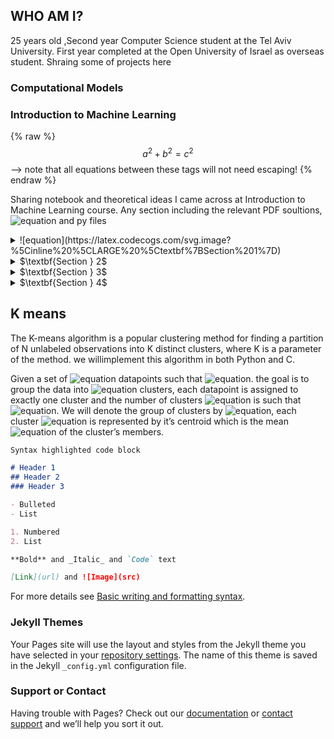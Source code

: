 ## WHO AM I?
25 years old ,Second year Computer Science student at the Tel
Aviv University.
First year completed at the Open University of Israel as overseas student. 
Shraing some of projects here

### Computational Models
### $\textbf{Introduction to Machine Learning}$

 {% raw %}
  $$a^2 + b^2 = c^2$$ --> note that all equations between these tags will not need escaping! 
 {% endraw %}
 
Sharing notebook and theoretical ideas I came across at Introduction to Machine Learning course.
Any section including the relevant  PDF soultions, ![equation](https://latex.codecogs.com/svg.image?\text{\TeX})   and py files


<details><summary> ![equation](https://latex.codecogs.com/svg.image?%5Cinline%20%5CLARGE%20%5Ctextbf%7BSection%201%7D) </summary>
<p>
  
![equation](https://latex.codecogs.com/svg.image?\textbf{Theory&space;Part}&space;)
\
  [1.1](https://github.com/saarbk/Introduction-to-Machine-Learning/tree/master/Section1.0/section_1.pdf) Linear Algebra
  \
  [1.2](https://github.com/saarbk/Introduction-to-Machine-Learning/tree/master/Section1.0/section_1.pdf) Calculus and Probability
  \
  [1.3](https://github.com/saarbk/Introduction-to-Machine-Learning/tree/master/Section1.0/section_1.pdf) Optimal Classifiers and Decision Rules
  \
  [1.4](https://github.com/saarbk/Introduction-to-Machine-Learning/tree/master/Section1.0/section_1.pdf)  Multivariate normal (or Gaussian) distribution
  
  
![equation](https://latex.codecogs.com/svg.image?\textbf{Programming&space;Part}&space;)
\
[Visualizing the Hoeffding bound.](https://github.com/saarbk/Introduction-to-Machine-Learning/tree/master/Section1.0/plot1.png)
[k-NN algorithm.](https://github.com/saarbk/Introduction-to-Machine-Learning/tree/master/Section1.0/KNN.py)

</p>
</details>

<details><summary>  $\textbf{Section } 2$ </summary>
<p>
  
 ![equation](https://latex.codecogs.com/svg.image?\textbf{Theory&space;Part}&space;)
\
[2.1](https://github.com/saarbk/Introduction-to-Machine-Learning/tree/master/Section2.0/Section2.pdf) PAC learnability of ℓ2-balls around the origin
\
[2.2](https://github.com/saarbk/Introduction-to-Machine-Learning/tree/master/Section2.0/Section2.pdf) PAC in Expectation
\
[2.3](https://github.com/saarbk/Introduction-to-Machine-Learning/tree/master/Section2.0/Section2.pdf) Union Of Intervals 
\
[2.4](https://github.com/saarbk/Introduction-to-Machine-Learning/tree/master/Section2.0/Section2.pdf) Prediction by polynomials
\
[2.5](https://github.com/saarbk/Introduction-to-Machine-Learning/tree/master/Section2.0/Section2.pdf) Structural Risk Minimization

![equation](https://latex.codecogs.com/svg.image?\textbf{Programming&space;Part}&space;)

[Union Of Intervals.](https://github.com/saarbk/Introduction-to-Machine-Learning/tree/master/EX2/union_of_intervals.py)
Study the hypothesis class of a finite
union of disjoint intervals, and the properties of the ERM algorithm for this class.
To review, let the sample space be ![equation](https://latex.codecogs.com/svg.image?X&space;=&space;[0,&space;1]) and assume we study a binary classification problem,i.e. ![equation](https://latex.codecogs.com/svg.image?Y&space;=&space;0,&space;1).
We will try to learn using an hypothesis class that consists of k disjoint intervals. 
define the corresponding hypothesis as  
   
   ![equation](https://latex.codecogs.com/svg.image?%5Cinline%20h_I(x)=%5Cbegin%7Bcases%7D1%20&%5Ctext%7Bif%20%7D%20x%5Cin%20%5Bl_1,u_1%5D%5Ccup%20%5Cdots%20%5Ccup%20%5Bl_k,u_k%5D%20%5C%5C1%20&%5Ctext%7Botherwise%7D%20%20%20%20%20%20%20%20%20%20%20%20%20%20%20%20%20%20%20%20%20%20%20%20%20%20%20%20%20%20%5Cend%7Bcases%7D)
  
</p>
</details>

<details><summary>  $\textbf{Section } 3$ </summary>
<p>
 
 ![equation](https://latex.codecogs.com/svg.image?\textbf{Theory&space;Part}&space;)
\
[3.1](https://github.com/saarbk/Introduction-to-Machine-Learning/tree/master/Section3.0/section3.pdf) Step-size Perceptron
\
[3.2](https://github.com/saarbk/Introduction-to-Machine-Learning/tree/master/Section3.0/section3.pdf) Convex functions
\
[3.3](https://github.com/saarbk/Introduction-to-Machine-Learning/tree/master/Section3.0/section3.pdf) GD with projection
\
[3.4](https://github.com/saarbk/Introduction-to-Machine-Learning/tree/master/Section3.0/section3.pdf) Gradient Descent on Smooth Functions

![equation](https://latex.codecogs.com/svg.image?\textbf{Programming&space;Part}&space;)

[SGD for Hinge loss.](Section3.0/sgd.py)
In the file skeleton sgd.py there is an helper function. The function reads the examples labelled 0, 8 
and returns them with the labels −1/+1. In case you are unable to
read the MNIST data with the provided script, you can download the file from [ Here](https://github.com/amplab/datasciencesp14/blob/master/lab7/mldata/mnist-original.mat). 

![equation](https://latex.codecogs.com/svg.image?\inline&space;\large&space;\bg{red}\ell(y)_{hinge}=\max&space;(0,1-\mathbf{x}_i&space;y_i))


[SGD for log-loss.](Section3.0/sgd.py)
In this exercise we will optimize the log loss defined
as follows:

![equation](https://latex.codecogs.com/svg.image?\ell_{log}(\mathbf{w},x,y)&space;=&space;\log(1&plus;e^{-y\mathbf{w}\cdot&space;x})) 
  
</p>
</details>

<details><summary>  $\textbf{Section } 4$ </summary>
<p>
 
 ![equation](https://latex.codecogs.com/svg.image?\textbf{Theory&space;Part}&space;)
\
[4.1](https://github.com/saarbk/Introduction-to-Machine-Learning/tree/master/Section4.0/section_4.pdf) SVM with multiple classes
\
[4.2](https://github.com/saarbk/Introduction-to-Machine-Learning/tree/master/Section4.0/section_4.pdf) Soft-SVM bound using hard-SVM
\
[4.3](https://github.com/saarbk/Introduction-to-Machine-Learning/tree/master/Section4.0/section_4.pdf) Separability using polynomial kernel
\
[4.4](https://github.com/saarbk/Introduction-to-Machine-Learning/tree/master/Section4.0/section_4.pdf) Expressivity of ReLU networks
\
[4.5](https://github.com/saarbk/Introduction-to-Machine-Learning/tree/master/Section4.0/section_4.pdf) Implementing boolean functions using ReLU networks. 

![equation](https://latex.codecogs.com/svg.image?\textbf{Programming&space;Part}&space;)

[SVM](https://github.com/saarbk/Introduction-to-Machine-Learning/tree/master/Section4.0/svm.py)
Exploring different polynomial kernel degrees for
SVM. We will use an existing implementation of SVM, the SVC class from `sklearn.svm.`


[Neural Networks](https://github.com/saarbk/Introduction-to-Machine-Learning/tree/master/Section4.0/svm.py)
we will implement the back-propagation
algorithm for training a neural network. We will work with the MNIST data set that consists
of 60000 28x28 gray scale images with values of 0 to 1.
Define the log-loss on a single example

![equation](https://latex.codecogs.com/svg.image?%5Cinline%20%5Cell_%7B(%5Cmathbf%7Bx,y%7D)%7D(W)=-%5Cmathbf%7By%7D%5Clog%5Cmathbf%7Bz%7D_L(%5Cmathbf%7Bx;%5Cmathcal%7BW%7D%7D))

And the loss we want to minimize is

![equation](https://latex.codecogs.com/svg.image?%5Cinline%20%5Cell(%5Cmathcal%7BW%7D)=%5Cfrac%7B1%7D%7Bn%7D%5Csum_%7Bi=1%7D%5E%7Bn%7D%5Cell%20(%5Cmathbf%7Bx%7D_i,%5Cmathbf%7By%7D_i)(%5Cmathcal%7BW%7D)=%5Cfrac%7B1%7D%7Bn%7D%5Csum_%7Bi=1%7D%5E%7Bn%7D-%5Cmathbf%7By%7D_i%5Cast%20%5Clog%20%5Cmathbf%7Bz%7D_L(%5Cmathbf%7Bx%7D_i;%5Cmathcal%7BW%7D))

 
</p>
</details>




## K means
The K-means algorithm is a popular clustering method for finding a partition of N 
unlabeled observations into K distinct clusters, where K is a parameter of the method.
we willimplement this algorithm in both Python and C. 

Given a set of ![equation](https://latex.codecogs.com/svg.image?\mathbb{N}) datapoints such that ![equation](https://latex.codecogs.com/svg.image?x_1,x_2\dots&space;x_n&space;\in&space;\mathbb{R}^d). the goal is to group the data into ![equation](https://latex.codecogs.com/svg.image?k\in&space;\mathbb{N}) clusters,
each datapoint is assigned to exactly one cluster and the number of clusters ![equation](https://latex.codecogs.com/svg.image?k) is such that ![equation](https://latex.codecogs.com/svg.image?1<k<n).
We will denote the group of clusters by ![equation](https://latex.codecogs.com/svg.image?S_1,&space;S_2,&space;\dots&space;,&space;S_k), each cluster ![equation](https://latex.codecogs.com/svg.image?S_j)  is represented by it’s centroid
which is the mean ![equation](https://latex.codecogs.com/svg.image?\mu_j&space;\in&space;\mathbb{R}^d) of the cluster’s members.
```markdown
Syntax highlighted code block

# Header 1
## Header 2
### Header 3

- Bulleted
- List

1. Numbered
2. List

**Bold** and _Italic_ and `Code` text

[Link](url) and ![Image](src)
```

For more details see [Basic writing and formatting syntax](https://docs.github.com/en/github/writing-on-github/getting-started-with-writing-and-formatting-on-github/basic-writing-and-formatting-syntax).

### Jekyll Themes

Your Pages site will use the layout and styles from the Jekyll theme you have selected in your [repository settings](https://github.com/saarbk/saarbk.github.io/settings/pages). The name of this theme is saved in the Jekyll `_config.yml` configuration file.

### Support or Contact

Having trouble with Pages? Check out our [documentation](https://docs.github.com/categories/github-pages-basics/) or [contact support](https://support.github.com/contact) and we’ll help you sort it out.

